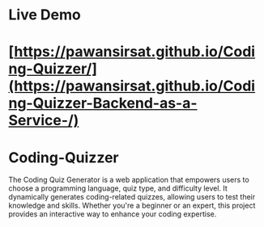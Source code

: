 # Live Demo
# [https://pawansirsat.github.io/Coding-Quizzer/](https://pawansirsat.github.io/Coding-Quizzer-Backend-as-a-Service-/)
# Coding-Quizzer
The Coding Quiz Generator is a web application that empowers users to choose a programming language, quiz type, and difficulty level. It dynamically generates coding-related quizzes, allowing users to test their knowledge and skills. Whether you're a beginner or an expert, this project provides an interactive way to enhance your coding expertise.
